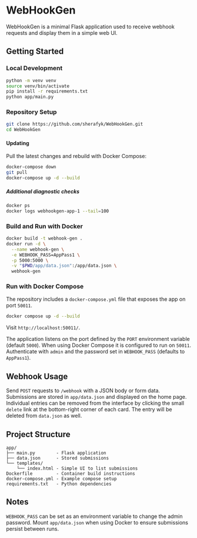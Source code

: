 # WebHookGen

WebHookGen is a minimal Flask application used to receive webhook requests and display them in a simple web UI.

## Getting Started

### Local Development

```bash
python -m venv venv
source venv/bin/activate
pip install -r requirements.txt
python app/main.py
```

### Repository Setup

```bash
git clone https://github.com/sherafyk/WebHookGen.git
cd WebHookGen
```

#### Updating

Pull the latest changes and rebuild with Docker Compose:

```bash
docker-compose down
git pull
docker-compose up -d --build
```

##### Additional diagnostic checks

```bash
docker ps
docker logs webhookgen-app-1 --tail=100
```

### Build and Run with Docker

```bash
docker build -t webhook-gen .
docker run -d \
  --name webhook-gen \
  -e WEBHOOK_PASS=AppPass1 \
  -p 5000:5000 \
  -v "$PWD/app/data.json":/app/data.json \
  webhook-gen
```

### Run with Docker Compose

The repository includes a `docker-compose.yml` file that exposes the app on port `50011`.

```bash
docker compose up -d --build
```

Visit `http://localhost:50011/`.

The application listens on the port defined by the `PORT` environment variable (default `5000`). When using Docker Compose it is configured to run on `50011`. Authenticate with `admin` and the password set in `WEBHOOK_PASS` (defaults to `AppPass1`).

## Webhook Usage

Send `POST` requests to `/webhook` with a JSON body or form data. Submissions are stored in `app/data.json` and displayed on the home page.
Individual entries can be removed from the interface by clicking the small
`delete` link at the bottom-right corner of each card. The entry will be
deleted from `data.json` as well.

## Project Structure

```
app/
├── main.py        - Flask application
├── data.json      - Stored submissions
└── templates/
    └── index.html - Simple UI to list submissions
Dockerfile         - Container build instructions
docker-compose.yml - Example compose setup
requirements.txt   - Python dependencies
```

## Notes

`WEBHOOK_PASS` can be set as an environment variable to change the admin password. Mount `app/data.json` when using Docker to ensure submissions persist between runs.
